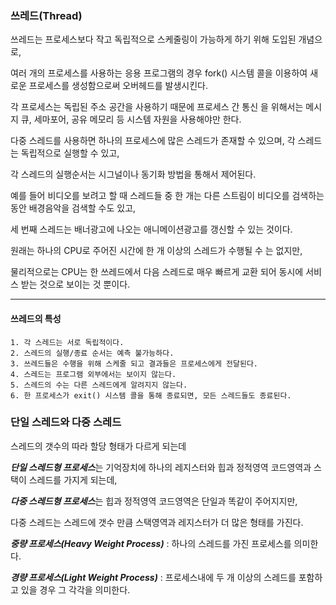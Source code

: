 ### 쓰레드(Thread)

쓰레드는 프로세스보다 작고 독립적으로 스케줄링이 가능하게 하기 위해 도입된 개념으로,

여러 개의 프로세스를 사용하는 응용 프로그램의 경우 fork() 시스템 콜을 이용하여 새로운 프로세스를 생성함으로써 오버헤드를 발생시킨다.

각 프로세스는 독립된 주소 공간을 사용하기 때문에 프로세스 간 통신 을 위해서는 메시지 큐, 세마포어, 공유 메모리 등 시스템 자원을 사용해야만 한다.

다중 스레드를 사용하면 하나의 프로세스에 많은 스레드가 존재할 수 있으며, 각 스레드는 독립적으로 실행할 수 있고,

각 스레드의 실행순서는 시그널이나 동기화 방법을 통해서 제어된다.

예를 들어 비디오를 보려고 할 때 스레드들 중 한 개는 다른 스트림이 비디오를 검색하는 동안 배경음악을 검색할 수도 있고, 

세 번째 스레드는 배너광고에 나오는 애니메이션광고를 갱신할 수 있는 것이다.

원래는 하나의 CPU로 주어진 시간에 한 개 이상의 스레드가 수행될 수 는 없지만,

물리적으로는 CPU는 한 쓰레드에서 다음 스레드로 매우 빠르게 교환 되어 동시에 서비스 받는 것으로 보이는 것 뿐이다.

-----------------------------------------------

#### 쓰레드의 특성

```
1. 각 스레드는 서로 독립적이다.
2. 스레드의 실행/종료 순서는 예측 불가능하다.
3. 쓰레드들은 수행을 위해 스케줄 되고 결과들은 프로세스에게 전달된다.
4. 스레드는 프로그램 외부에서는 보이지 않는다.
5. 스레드의 수는 다른 스레드에게 알려지지 않는다.
6. 한 프로세스가 exit() 시스템 콜을 통해 종료되면, 모든 스레드들도 종료된다.
```

### 단일 스레드와 다중 스레드

스레드의 갯수의 따라 할당 형태가 다르게 되는데

***단일 스레드형 프로세스***는 기억장치에 하나의 레지스터와 힙과 정적영역 코드영역과 스택이 스레드를 가지게 되는데,

***다중 스레드형 프로세스***는 힙과 정적영역 코드영역은 단일과 똑같이 주어지지만,

다중 스레드는 스레드에 갯수 만큼 스택영역과 레지스터가 더 많은 형태를 가진다.

***중량 프로세스(Heavy Weight Process)*** : 하나의 스레드를 가진 프로세스를 의미한다.

***경량 프로세스(Light Weight Process)*** : 프로세스내에 두 개 이상의 스레드를 포함하고 있을 경우 그 각각을 의미한다.
